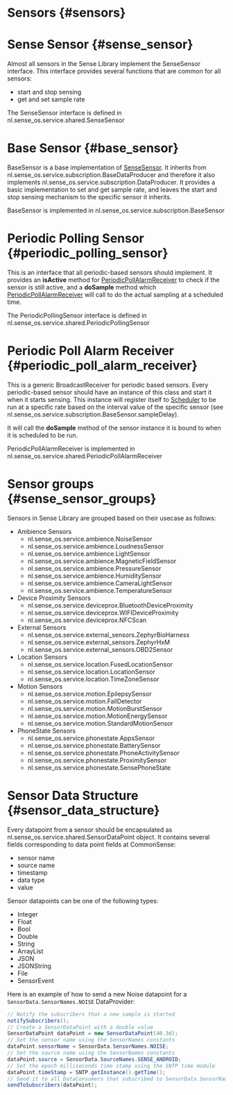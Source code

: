 # Sensors {#sensors}

# Sense Sensor {#sense_sensor}

Almost all sensors in the Sense Library implement the SenseSensor interface. This interface provides several functions that are common for all sensors:
* start and stop sensing
* get and set sample rate

The SenseSensor interface is defined in nl.sense_os.service.shared.SenseSensor

# Base Sensor {#base_sensor}

BaseSensor is a base implementation of [SenseSensor](##SenseSensor). It inherits from nl.sense_os.service.subscription.BaseDataProducer and therefore it also implements nl.sense_os.service.subscription.DataProducer. It provides a basic implementation to set and get sample rate, and leaves the start and stop sensing mechanism to the specific sensor it inherits.

BaseSensor is implemented in nl.sense_os.service.subscription.BaseSensor

# Periodic Polling Sensor {#periodic_polling_sensor}

This is an interface that all periodic-based sensors should implement. It provides an **isActive** method for [PeriodicPollAlarmReceiver](##PeriodicPollAlarmReceiver) to check if the sensor is still active, and a **doSample** method which [PeriodicPollAlarmReceiver](##PeriodicPollAlarmReceiver) will call to do the actual sampling at a scheduled time.

The PeriodicPollingSensor interface is defined in nl.sense_os.service.shared.PeriodicPollingSensor

# Periodic Poll Alarm Receiver {#periodic_poll_alarm_receiver}

This is a generic BroadcastReceiver for periodic based sensors. Every periodic-based sensor should have an instance of this class and start it when it starts sensing. This instance will register itself to [Scheduler](##Scheduler) to be run at a specific rate based on the interval value of the specific sensor (see nl.sense_os.service.subscription.BaseSensor.sampleDelay).

It will call the **doSample** method of the sensor instance it is bound to when it is scheduled to be run.

PeriodicPollAlarmReceiver is implemented in nl.sense_os.service.shared.PeriodicPollAlarmReceiver

# Sensor groups {#sense_sensor_groups}

Sensors in Sense Library are grouped based on their usecase as follows:
* Ambience Sensors
  * nl.sense_os.service.ambience.NoiseSensor
  * nl.sense_os.service.ambience.LoudnessSensor
  * nl.sense_os.service.ambience.LightSensor
  * nl.sense_os.service.ambience.MagneticFieldSensor
  * nl.sense_os.service.ambience.PressureSensor
  * nl.sense_os.service.ambience.HumiditySensor
  * nl.sense_os.service.ambience.CameraLightSensor
  * nl.sense_os.service.ambience.TemperatureSensor
* Device Proximity Sensors
  * nl.sense_os.service.deviceprox.BluetoothDeviceProximity
  * nl.sense_os.service.deviceprox.WIFIDeviceProximity
  * nl.sense_os.service.deviceprox.NFCScan
* External Sensors
  * nl.sense_os.service.external_sensors.ZephyrBioHarness
  * nl.sense_os.service.external_sensors.ZephyrHxM
  * nl.sense_os.service.external_sensors.OBD2Sensor
* Location Sensors
  * nl.sense_os.service.location.FusedLocationSensor
  * nl.sense_os.service.location.LocationSensor
  * nl.sense_os.service.location.TimeZoneSensor
* Motion Sensors
  * nl.sense_os.service.motion.EpilepsySensor
  * nl.sense_os.service.motion.FallDetector
  * nl.sense_os.service.motion.MotionBurstSensor
  * nl.sense_os.service.motion.MotionEnergySensor
  * nl.sense_os.service.motion.StandardMotionSensor
* PhoneState Sensors
  * nl.sense_os.service.phonestate.AppsSensor
  * nl.sense_os.service.phonestate.BatterySensor
  * nl.sense_os.service.phonestate.PhoneActivitySensor
  * nl.sense_os.service.phonestate.ProximitySensor
  * nl.sense_os.service.phonestate.SensePhoneState

# Sensor Data Structure {#sensor_data_structure}

Every datapoint from a sensor should be encapsulated as nl.sense_os.service.shared.SensorDataPoint object. It contains several fields corresponding to data point fields at CommonSense: 
* sensor name
* source name
* timestamp
* data type
* value

Sensor datapoints can be one of the following types:
* Integer
* Float
* Bool
* Double
* String
* ArrayList
* JSON
* JSONString
* File
* SensorEvent

Here is an example of how to send a new Noise datapoint for a `SensorData.SensorNames.NOISE` DataProvider:

~~~java
// Notify the subscribers that a new sample is started
notifySubscribers();
// Create a SensorDataPoint with a double value
SensorDataPoint dataPoint = new SensorDataPoint(40.3d);
// Set the sensor name using the SensorNames constants
dataPoint.sensorName = SensorData.SensorNames.NOISE;
// Set the source name using the SensorNames constants
dataPoint.source = SensorData.SourceNames.SENSE_ANDROID;
// Set the epoch milliseconds time stamp using the SNTP time module
dataPoint.timeStamp = SNTP.getInstance().getTime();
// Send it to all DataConsumers that subscribed to SensorData.SensorNames.NOISE
sendToSubscribers(dataPoint);
~~~
